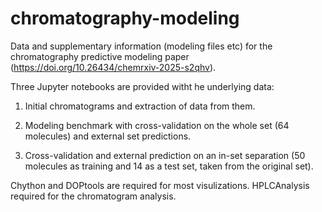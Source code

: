 # chromatography-modeling
Data and supplementary information (modeling files etc) for the chromatography predictive modeling paper (https://doi.org/10.26434/chemrxiv-2025-s2qhv).

Three Jupyter notebooks are provided witht he underlying data:

1. Initial chromatograms and extraction of data from them.

2. Modeling benchmark with cross-validation on the whole set (64 molecules) and external set predictions.

3. Cross-validation and external prediction on an in-set separation (50 molecules as training and 14 as a test set, taken from the original set).

Chython and DOPtools are required for most visulizations. HPLCAnalysis required for the chromatogram analysis.
